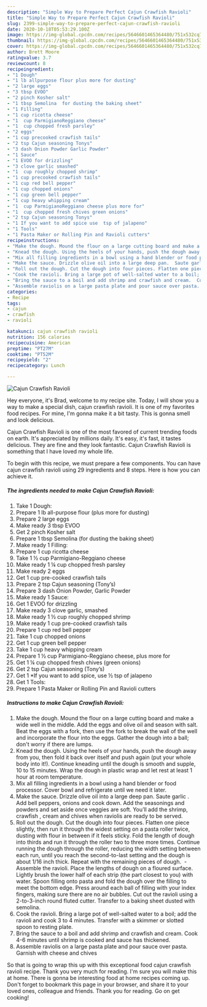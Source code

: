 ```yaml
---
description: "Simple Way to Prepare Perfect Cajun Crawfish Ravioli"
title: "Simple Way to Prepare Perfect Cajun Crawfish Ravioli"
slug: 2399-simple-way-to-prepare-perfect-cajun-crawfish-ravioli
date: 2020-10-18T05:53:29.100Z
image: https://img-global.cpcdn.com/recipes/5646601465364480/751x532cq70/cajun-crawfish-ravioli-recipe-main-photo.jpg
thumbnail: https://img-global.cpcdn.com/recipes/5646601465364480/751x532cq70/cajun-crawfish-ravioli-recipe-main-photo.jpg
cover: https://img-global.cpcdn.com/recipes/5646601465364480/751x532cq70/cajun-crawfish-ravioli-recipe-main-photo.jpg
author: Brett Moore
ratingvalue: 3.7
reviewcount: 8
recipeingredient:
- "1 Dough"
- "1 lb allpurpose flour plus more for dusting"
- "2 large eggs"
- "3 tbsp EVOO"
- "2 pinch Kosher salt"
- "1 tbsp Semolina  for dusting the baking sheet"
- "1 Filling"
- "1 cup ricotta cheese"
- "1  cup ParmigianoReggiano cheese"
- "1  cup chopped fresh parsley"
- "2 eggs"
- "1 cup precooked crawfish tails"
- "2 tsp Cajun seasoning Tonys"
- "3 dash Onion Powder Garlic Powder"
- "1 Sauce"
- "1 EVOO for drizzling"
- "3 clove garlic smashed"
- "1  cup roughly chopped shrimp"
- "1 cup precooked crawfish tails"
- "1 cup red bell pepper"
- "1 cup chopped onions"
- "1 cup green bell pepper"
- "1 cup heavy whipping cream"
- "1  cup ParmigianoReggiano cheese plus more for"
- "1  cup chopped fresh chives green onions"
- "2 tsp Cajun seasoning Tonys"
- "1 If you want to add spice use  tsp of jalapeno"
- "1 Tools"
- "1 Pasta Maker or Rolling Pin and Ravioli cutters"
recipeinstructions:
- "Make the dough. Mound the flour on a large cutting board and make a wide well in the middle. Add the eggs and olive oil and season with salt. Beat the eggs with a fork, then use the fork to break the wall of the well and incorporate the flour into the eggs. Gather the dough into a ball; don&#39;t worry if there are lumps."
- "Knead the dough. Using the heels of your hands, push the dough away from you, then fold it back over itself and push again (put your whole body into it!). Continue kneading until the dough is smooth and supple, 10 to 15 minutes. Wrap the dough in plastic wrap and let rest at least 1 hour at room temperature."
- "Mix all filling ingredients in a bowl using a hand blender or food processor.  Cover bowl and refrigerate until we need it later."
- "Make the sauce. Drizzle olive oil into a large deep pan.  Saute garlic .  Add bell peppers, onions and cook down.  Add the seasonings and powders and set aside once veggies are soft.  You’ll add the shrimp, crawfish , cream and chives when raviolis are ready to be served."
- "Roll out the dough. Cut the dough into four pieces. Flatten one piece slightly, then run it through the widest setting on a pasta roller twice, dusting with flour in between if it feels sticky. Fold the length of dough into thirds and run it through the roller two to three more times. Continue running the dough through the roller, reducing the width setting between each run, until you reach the second-to-last setting and the dough is about 1/16 inch thick. Repeat with the remaining pieces of dough.  Assemble the ravioli. Place the lengths of dough on a floured surface. Lightly brush the lower half of each strip (the part closest to you) with water. Spoon filling onto pasta and fold the dough over the filling to meet the bottom edge. Press around each ball of filling with your index fingers, making sure there are no air bubbles. Cut out the ravioli using a 2-to-3-inch round fluted cutter. Transfer to a baking sheet dusted with semolina."
- "Cook the ravioli. Bring a large pot of well-salted water to a boil; add the ravioli and cook 3 to 4 minutes. Transfer with a skimmer or slotted spoon to resting plate."
- "Bring the sauce to a boil and add shrimp and crawfish and cream.  Cook 4-6 minutes until shrimp is cooked and sauce has thickened."
- "Assemble raviolis on a large pasta plate and pour sauce over pasta.  Garnish with cheese and chives"
categories:
- Recipe
tags:
- cajun
- crawfish
- ravioli

katakunci: cajun crawfish ravioli 
nutrition: 156 calories
recipecuisine: American
preptime: "PT27M"
cooktime: "PT52M"
recipeyield: "2"
recipecategory: Lunch

---
```



![Cajun Crawfish Ravioli](https://img-global.cpcdn.com/recipes/5646601465364480/751x532cq70/cajun-crawfish-ravioli-recipe-main-photo.jpg)

Hey everyone, it's Brad, welcome to my recipe site. Today, I will show you a way to make a special dish, cajun crawfish ravioli. It is one of my favorites food recipes. For mine, I'm gonna make it a bit tasty. This is gonna smell and look delicious.

Cajun Crawfish Ravioli is one of the most favored of current trending foods on earth. It's appreciated by millions daily. It's easy, it's fast, it tastes delicious. They are fine and they look fantastic. Cajun Crawfish Ravioli is something that I have loved my whole life.




To begin with this recipe, we must prepare a few components. You can have cajun crawfish ravioli using 29 ingredients and 8 steps. Here is how you can achieve it.

<!--inarticleads1-->

##### The ingredients needed to make Cajun Crawfish Ravioli:

1. Take 1 Dough:
1. Prepare 1 lb all-purpose flour (plus more for dusting)
1. Prepare 2 large eggs
1. Make ready 3 tbsp EVOO
1. Get 2 pinch Kosher salt
1. Prepare 1 tbsp Semolina  (for dusting the baking sheet)
1. Make ready 1 Filling:
1. Prepare 1 cup ricotta cheese
1. Take 1 ½ cup Parmigiano-Reggiano cheese
1. Make ready 1 ¼ cup chopped fresh parsley
1. Make ready 2 eggs
1. Get 1 cup pre-cooked crawfish tails
1. Prepare 2 tsp Cajun seasoning (Tony’s)
1. Prepare 3 dash Onion Powder, Garlic Powder
1. Make ready 1 Sauce:
1. Get 1 EVOO for drizzling
1. Make ready 3 clove garlic, smashed
1. Make ready 1 ½ cup roughly chopped shrimp
1. Make ready 1 cup pre-cooked crawfish tails
1. Prepare 1 cup red bell pepper
1. Take 1 cup chopped onions
1. Get 1 cup green bell pepper
1. Take 1 cup heavy whipping cream
1. Prepare 1 ½ cup Parmigiano-Reggiano cheese, plus more for
1. Get 1 ¼ cup chopped fresh chives (green onions)
1. Get 2 tsp Cajun seasoning (Tony’s)
1. Get 1 *If you want to add spice, use ½ tsp of jalapeno
1. Get 1 Tools:
1. Prepare 1 Pasta Maker or Rolling Pin and Ravioli cutters




<!--inarticleads2-->

##### Instructions to make Cajun Crawfish Ravioli:

1. Make the dough. Mound the flour on a large cutting board and make a wide well in the middle. Add the eggs and olive oil and season with salt. Beat the eggs with a fork, then use the fork to break the wall of the well and incorporate the flour into the eggs. Gather the dough into a ball; don&#39;t worry if there are lumps.
1. Knead the dough. Using the heels of your hands, push the dough away from you, then fold it back over itself and push again (put your whole body into it!). Continue kneading until the dough is smooth and supple, 10 to 15 minutes. Wrap the dough in plastic wrap and let rest at least 1 hour at room temperature.
1. Mix all filling ingredients in a bowl using a hand blender or food processor.  Cover bowl and refrigerate until we need it later.
1. Make the sauce. Drizzle olive oil into a large deep pan.  Saute garlic .  Add bell peppers, onions and cook down.  Add the seasonings and powders and set aside once veggies are soft.  You’ll add the shrimp, crawfish , cream and chives when raviolis are ready to be served.
1. Roll out the dough. Cut the dough into four pieces. Flatten one piece slightly, then run it through the widest setting on a pasta roller twice, dusting with flour in between if it feels sticky. Fold the length of dough into thirds and run it through the roller two to three more times. Continue running the dough through the roller, reducing the width setting between each run, until you reach the second-to-last setting and the dough is about 1/16 inch thick. Repeat with the remaining pieces of dough.  - Assemble the ravioli. Place the lengths of dough on a floured surface. Lightly brush the lower half of each strip (the part closest to you) with water. Spoon filling onto pasta and fold the dough over the filling to meet the bottom edge. Press around each ball of filling with your index fingers, making sure there are no air bubbles. Cut out the ravioli using a 2-to-3-inch round fluted cutter. Transfer to a baking sheet dusted with semolina.
1. Cook the ravioli. Bring a large pot of well-salted water to a boil; add the ravioli and cook 3 to 4 minutes. Transfer with a skimmer or slotted spoon to resting plate.
1. Bring the sauce to a boil and add shrimp and crawfish and cream.  Cook 4-6 minutes until shrimp is cooked and sauce has thickened.
1. Assemble raviolis on a large pasta plate and pour sauce over pasta.  Garnish with cheese and chives




So that is going to wrap this up with this exceptional food cajun crawfish ravioli recipe. Thank you very much for reading. I'm sure you will make this at home. There is gonna be interesting food at home recipes coming up. Don't forget to bookmark this page in your browser, and share it to your loved ones, colleague and friends. Thank you for reading. Go on get cooking!
